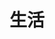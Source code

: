 ---
{
  "title":"生活",
  "children":[
    {
      "title":"生活1",
      "children":[
        {
          "title": "test"
        }
      ]
    },
    {
      "title":"生活2",
      "children":[
        {
          "title": "test"
        }
      ]
    }
    
  ]
}
---